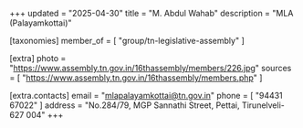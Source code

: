 +++
updated = "2025-04-30"
title = "M. Abdul Wahab"
description = "MLA (Palayamkottai)"

[taxonomies]
member_of = [
    "group/tn-legislative-assembly"
]

[extra]
photo = "https://www.assembly.tn.gov.in/16thassembly/members/226.jpg"
sources = [
    "https://www.assembly.tn.gov.in/16thassembly/members.php"
]

[extra.contacts]
email = "mlapalayamkottai@tn.gov.in"
phone = [
    "94431 67022"
]
address = "No.284/79, MGP Sannathi Street, Pettai, Tirunelveli-627 004"
+++